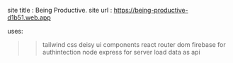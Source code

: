 site title : Being Productive.
site url : https://being-productive-d1b51.web.app

uses:
>>tailwind css
>>deisy ui components
>> react router dom
>>firebase for authintection
>>node express for server load data as api